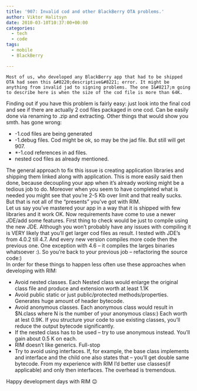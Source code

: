 ```yaml
---
title: '907: Invalid cod and other BlackBerry OTA problems.'
author: Viktor Halitsyn
date: 2010-03-10T10:37:00+00:00
categories:
  - tech
  - code
tags:
  - mobile
  - BlackBerry

---
```

    Most of us, who developed any BlackBerry app that had to be shipped OTA had seen this &#8220;descriptive&#8221; error. It might be anything from invalid jad to signing problems. The one I&#8217;m going to describe here is when the size of the cod file is more than 64K.
  
   Finding out if you have this problem is fairly easy: just look into the final cod and see if there are actually 2 cod files packaged in one cod. Can be easily done via renaming to .zip and extracting. Other things that would show you smth. has gone wrong:

  * <appname>-1.cod files are being generated</appname>
  * <appname>-1.debug files. Cod might be ok, so may be the jad file. But still will get 907.</appname>
  * *-1.cod references in ad files.
  * nested cod files as already mentioned.

<div>
  The general approach to fix this issue is creating application libraries and shipping them linked along with application. This is more easily said then done, because decoupling your app when it&#8217;s already working might be a tedious job to do. Moreover when you seem to have completed what is needed you might see that you&#8217;re 2-5 Kb over limit and that really sucks. But that is not all of the &#8220;presents&#8221; you&#8217;ve got with RIM. 
</div>

<div>
  Let us say you&#8217;ve mastered your app in a way that it is shipped with few libraries and it work OK. Now requirements have come to use a newer JDE/add some features. First thing to check would be just to compile using the new JDE. Although you won&#8217;t probably have any issues with compiling it is VERY likely that you&#8217;ll get larger cod files as result. I tested with JDE&#8217;s from 4.0.2 till 4.7. And every new version compiles more code then the previous one. One exception with 4.6 &#8211; it compiles the larges binaries whatsoever :). So you&#8217;re back to your previous job &#8211; refactoring the source code:)
</div>

<div>
  In order for these things to happen less often use these approaches when developing with RIM:
</div>

<div>
  <ul>
    <li>
      Avoid nested classes. Each Nested class would enlarge the original class file and produce and extension worth at least 1.1K
    </li>
    <li>
      Avoid public static or just public/protected methods/properties. Generates huge amount of header bytecode.
    </li>
    <li>
      Avoid anonymous classes. Each anonymous class would result in <classfilename>$N.class where N is the number of your anonymous class:) Each worth at lest 0.9K. If you structure your code to use existing classes, you&#8217;ll reduce the output bytecode significantly.</classfilename>
    </li>
    <li>
      If the nested class has to be used &#8211; try to use anonymous instead. You&#8217;ll gain about 0.5 K on each.
    </li>
    <li>
      RIM doesn&#8217;t like generics. Full-stop
    </li>
    <li>
      Try to avoid using interfaces. If, for example, the base class implements and interface and the child one also states that &#8211; you&#8217;ll get double same bytecode. From my experience with RIM I&#8217;d better use classes(if applicable) and only then interfaces. The overhead is tremendous.
    </li>
  </ul>
  
  <div>
    Happy development days with RIM 😉
  </div>
</div>